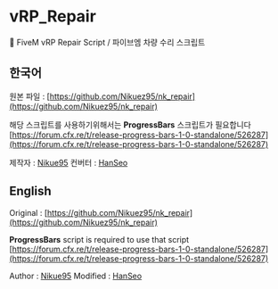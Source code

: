 # vRP_Repair
🔧 FiveM vRP Repair Script / 파이브엠 차량 수리 스크립트
## 한국어 
원본 파일 : [https://github.com/Nikuez95/nk_repair](https://github.com/Nikuez95/nk_repair)

해당 스크립트를 사용하기위해서는 **ProgressBars** 스크립트가 필요합니다
[https://forum.cfx.re/t/release-progress-bars-1-0-standalone/526287](https://forum.cfx.re/t/release-progress-bars-1-0-standalone/526287)

제작자 : [Nikue95](https://github.com/Nikuez95)
컨버터 : [HanSeo](https://github.com/HanSeo0507)
## English

Original : [https://github.com/Nikuez95/nk_repair](https://github.com/Nikuez95/nk_repair)

**ProgressBars** script is required to use that script
[https://forum.cfx.re/t/release-progress-bars-1-0-standalone/526287](https://forum.cfx.re/t/release-progress-bars-1-0-standalone/526287)

Author : [Nikue95](https://github.com/Nikuez95)
Modified : [HanSeo](https://github.com/HanSeo0507)
